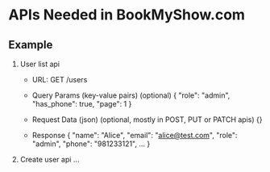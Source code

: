 # APIs Needed in BookMyShow.com

## Example

1. User list api

   - URL: GET /users

   - Query Params (key-value pairs) (optional)
     {
     "role": "admin",
     "has_phone": true,
     "page": 1
     }

   - Request Data (json) (optional, mostly in POST, PUT or PATCH apis)
     {}

   - Response
     {
     "name": "Alice",
     "email": "alice@test.com",
     "role": "admin",
     "phone": "981233121",
     ...
     }

2. Create user api
   ...
